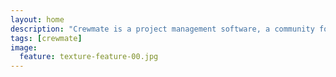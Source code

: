 ```yaml
---
layout: home
description: "Crewmate is a project management software, a community fork of Teambox v3, built on Ruby on Rails with a focus on collaboration."
tags: [crewmate]
image:
  feature: texture-feature-00.jpg
---
```

